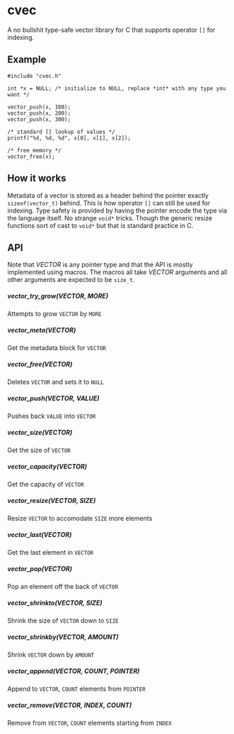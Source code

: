 # cvec

A no bullshit type-safe vector library for C that supports operator `[]` for
indexing.

## Example
```
#include "cvec.h"

int *x = NULL; /* initialize to NULL, replace *int* with any type you want */

vector_push(x, 100);
vector_push(x, 200);
vector_push(x, 300);

/* standard [] lookup of values */
printf("%d, %d, %d", x[0], x[1], x[2]);

/* free memory */
vector_free(x);
```

## How it works
Metadata of a vector is stored as a header behind the pointer exactly
`sizeof(vector_t)` behind. This is how operator `[]` can still be used for
indexing. Type safety is provided by having the pointer encode the type
via the language itself. No strange `void*` tricks. Though the generic resize
functions sort of cast to `void*` but that is standard practice in C.

## API

Note that *VECTOR* is any pointer type and that the API is mostly implemented
using macros. The macros all take *VECTOR* arguments and all other arguments
are expected to be `size_t`.

##### vector_try_grow(VECTOR, MORE)
Attempts to grow `VECTOR` by `MORE`

##### vector_meta(VECTOR)
Get the metadata block for `VECTOR`

##### vector_free(VECTOR)
Deletes `VECTOR` and sets it to `NULL`

##### vector_push(VECTOR, VALUE)
Pushes back `VALUE` into `VECTOR`

##### vector_size(VECTOR)
Get the size of `VECTOR`

##### vector_capacity(VECTOR)
Get the capacity of `VECTOR`

##### vector_resize(VECTOR, SIZE)
Resize `VECTOR` to accomodate `SIZE` more elements

##### vector_last(VECTOR)
Get the last element in `VECTOR`

##### vector_pop(VECTOR)
Pop an element off the back of `VECTOR`

##### vector_shrinkto(VECTOR, SIZE)
Shrink the size of `VECTOR` down to `SIZE`

##### vector_shrinkby(VECTOR, AMOUNT)
Shrink `VECTOR` down by `AMOUNT`

##### vector_append(VECTOR, COUNT, POINTER)
Append to `VECTOR`, `COUNT` elements from `POINTER`

##### vector_remove(VECTOR, INDEX, COUNT)
Remove from `VECTOR`, `COUNT` elements starting from `INDEX`
